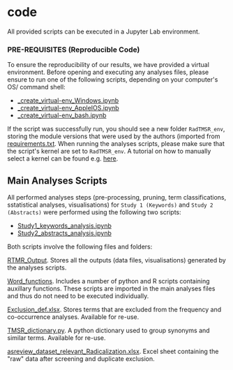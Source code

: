 # code
 All provided scripts can be executed in a Jupyter Lab environment.
 
### PRE-REQUISITES (Reproducible Code)
 To ensure the reproducibility of our results, we have provided a virtual environment. Before opening and executing any analyses files, please ensure to run one of the following scripts, depending on your computer's OS/ command shell:
* [_create_virtual-env_Windows.ipynb](_create_virtual-env_Windows.ipynb)
* [_create_virtual-env_AppleIOS.ipynb](_create_virtual-env_AppleIOS.ipynb)
* [_create_virtual-env_bash.ipynb](_create_virtual-env_bash.ipynb)

 If the script was successfully run, you should see a new folder `RadTMSR_env`, storing the module versions that were used by the authors (imported from [requirements.txt](requirements.txt). When running the analyses scripts, please make sure that the script's kernel are set to `RadTMSR_env`. A tutorial on how to manually select a kernel can be found e.g. [here](https://doc.cocalc.com/howto/jupyter-kernel-selection.html).
 
## Main Analyses Scripts
 All performed analyses steps (pre-processing, pruning, term classifications, sstatistical analyses, visualisations) for `Study 1 (Keywords)` and `Study 2 (Abstracts)` were performed using the following two scripts:
* [Study1_keywords_analysis.ipynb](Study1_keywords_analysis.ipynb)
* [Study2_abstracts_analysis.ipynb](Study2_abstracts_analysis.ipynb)
 
 Both scripts involve the following files and folders:
 
 [RTMR_Output](RTMR_Output). Stores all the outputs (data files, visualisations) generated by the analyses scripts.
 
 [Word_functions](Word_functions). Includes a number of python and R scripts containing auxillary functions. These scripts are imported in the main analyses files and thus do not need to be executed individually.
 
 [Exclusion_def.xlsx](Exclusion_def.xlsx). Stores terms that are excluded from the frequency and co-occurrence analyses. Available for re-use.
 
 [TMSR_dictionary.py](TMSR_dictionary.py). A python dictionary used to group synonyms and similar terms. Available for re-use.
 
 [asreview_dataset_relevant_Radicalization.xlsx](asreview_dataset_relevant_Radicalization.xlsx). Excel sheet containing the "raw" data after screening and duplicate exclusion.
